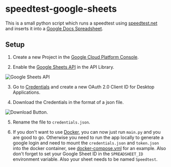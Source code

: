 # speedtest-google-sheets

This is a small python script which runs a speedtest using [speedtest.net](https://speedtest.net) and inserts it into a [Google Docs Spreadsheet](https://workspace.google.com/products/sheets/).

## Setup

1. Create a new Project in the [Google Cloud Platform Console](https://console.cloud.google.com).

2. Enable the [Google Sheets API](https://console.cloud.google.com/apis/library/sheets.googleapis.com) in the API Library.

![Google Sheets API](https://user-images.githubusercontent.com/37078297/153071086-237f5325-ff7c-4b9b-a3cd-044f2f279eb3.png)

3. Go to [Credentials](https://console.cloud.google.com/apis/credentials) and create a new OAuth 2.0 Client ID for Desktop Applications.

4. Download the Credentials in the format of a json file.

![Download Button](https://user-images.githubusercontent.com/37078297/153071822-dce4b891-0419-4657-8f93-fa6e02fe0cf7.png).

5. Rename the file to `credentials.json`.

6. If you don't want to use [Docker](https://docker.com), you can now just run `main.py` and you are good to go. Otherwise you need to run the app locally to generate a google login and need to mount the `credentials.json` and `token.json` into the docker container, see [docker-compose.yml](docker-compose.yml) for an example. Also don't forget to set your Google Sheet ID in the `SPREADSHEET_ID` environment variable. Also your sheet needs to be named `Speedtest`.
